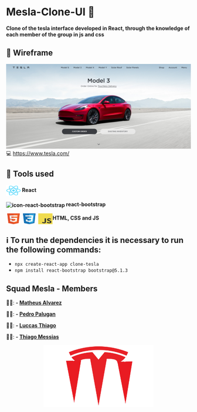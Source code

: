# Mesla-Clone-UI :open_file_folder:     

**Clone of the tesla interface developed in React, through the knowledge of each member of the group in js and css**

## :pushpin: Wireframe

![tesla](https://github.com/MatheusAlvarez/Mesla-Clone-UI/blob/main/tesla.png)
💻 https://www.tesla.com/

##  📌 Tools used

**<img align="center" alt="icon-js" height="30" width="40" src="https://raw.githubusercontent.com/devicons/devicon/master/icons/react/react-original.svg" style="max-width:100%;"></img> React** 

**<img align="center" alt="icon-react-bootstrap" height="35" width="35" src="https://avatars.githubusercontent.com/u/6853419?s=200&v=4" style="max-width:100%;"></img> react-bootstrap**

**<img align="center" alt="icon-js" height="30" width="40" src="https://raw.githubusercontent.com/devicons/devicon/master/icons/html5/html5-original.svg" style="max-width:100%;"></img> <img align="center" alt="icon-js" height="30" width="40" src="https://raw.githubusercontent.com/devicons/devicon/master/icons/css3/css3-original.svg" style="max-width:100%;"></img> <img align="center" alt="icon-js" height="30" width="40" src="https://raw.githubusercontent.com/devicons/devicon/master/icons/javascript/javascript-original.svg" style="max-width:100%;"></img>HTML, CSS and JS** 

## :information_source: To run the dependencies it is necessary to run the following commands:
 - ``` npx create-react-app clone-tesla ```
 - ``` npm install react-bootstrap bootstrap@5.1.3 ```

<!-- ## :information_source: Run it in Netlify -> Link below
:link: **- https://** -->

## Squad Mesla - Members

👨‍💻: **- [Matheus Alvarez](https://github.com/MatheusAlvarez "GitHub do Matheus")**

👨‍💻: **- [Pedro Palugan](https://github.com/pedropalugan "GitHub do Pedro")**

👨‍💻: **- [Luccas Thiago](https://github.com/LuccasThiago "GitHub do Luccas")**

👨‍💻: **- [Thiago Messias](https://github.com/Thmsantos "GitHub do Thiago")**



<p align="center">
  <img width="300px" height"=300px" src="https://github.com/MatheusAlvarez/Mesla-Clone-UI/blob/main/icon.png">
  </p>
